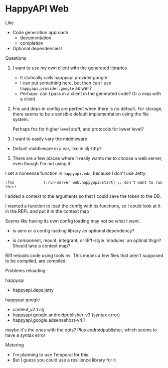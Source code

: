# HappyAPI Web

Like
- Code generation approach
  - documentation
  - completion
- Optional dependencies!

Questions

1. I want to use my own client with the generated libraries

   - It statically calls happyapi.provider.google
   - I can put something here, but then can I use `happyapi.provider.google` as well?
   - Perhaps: can I pass in a client in the generated code? Or a map with a client

2. Fns and deps in config are perfect when there is no default.
   For storage, there seems to be a sensible default implementation using the file system. 

   Perhaps fns for higher level stuff, and protocols for lower level?

4. I want to easily vary the middleware

  - Default middleware in a var, like in clj-http?
  
5. There are a few places where it really wants me to choose a web server,
   even though I'm not using it.

I set a nonsense function in `happyapi.edn`, because I don't use Jetty:

```
:fns             {:run-server web.happyapi/start} ;; don't want to run this!
```

I added a context to the arguments so that I could save the token to the DB.

I wanted a function to load the config with its functions, so I could look at it in the REPL and put it in the context map

Seems like having its own config loading may not be what I want. 

- is aero or a config loading library an optional dependency?

- is component, mount, integrant, or Biff-style 'modules' an optinal thign?  Should take a context map? 

Biff reloads code using tools.ns. This means a few files that aren't supposed to be compiled,
are compiled.

Problems reloading:

happyapi
- happyapi.deps.jetty

happyapi.google
- content_v2.1.clj
- happyapi.google.androidpublisher-v3 (syntax error)
- happyapi.google.adsensehost-v4.1

maybe it's the ones with the dots? Plus androidpublisher, which seems to have a syntax error

Metering
- I'm planning to use Temporal for this.
- But I guess you could use a resilience library for it

